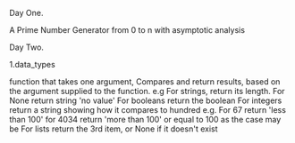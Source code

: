 Day One.

A Prime Number Generator from 0 to n with asymptotic analysis

Day Two.

1.data_types

function that takes one argument,
Compares and return results, based on the argument supplied to the function.
e.g
For strings, return its length.
For None return string 'no value'
For booleans return the boolean
For integers return a string showing how it compares to hundred e.g. For 67 return 'less than 100' for 4034 return 'more than 100' or equal to 100 as the case may be
For lists return the 3rd item, or None if it doesn't exist

